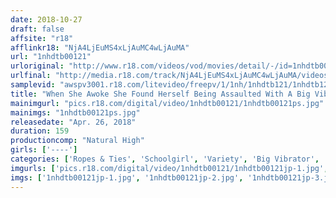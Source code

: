 ```yaml
---
date: 2018-10-27
draft: false
affsite: "r18"
afflinkr18: "NjA4LjEuMS4xLjAuMC4wLjAuMA"
url: "1nhdtb00121"
urloriginal: "http://www.r18.com/videos/vod/movies/detail/-/id=1nhdtb00121"
urlfinal: "http://media.r18.com/track/NjA4LjEuMS4xLjAuMC4wLjAuMA/videos/vod/movies/detail/-/id=1nhdtb00121"
samplevid: "awspv3001.r18.com/litevideo/freepv/1/1nh/1nhdtb121/1nhdtb121_dmb_w.mp4"
title: "When She Awoke She Found Herself Being Assaulted With A Big Vibrator Dildo Stuck In Her Pussy! She Was Left To Cum Until She Was Trembling And Twitching And Begging For Some Real Cock"
mainimgurl: "pics.r18.com/digital/video/1nhdtb00121/1nhdtb00121ps.jpg"
mainimgs: "1nhdtb00121ps.jpg"
releasedate: "Apr. 26, 2018"
duration: 159
productioncomp: "Natural High"
girls: ['----']
categories: ['Ropes & Ties', 'Schoolgirl', 'Variety', 'Big Vibrator', 'Hi-Def']
imgurls: ['pics.r18.com/digital/video/1nhdtb00121/1nhdtb00121jp-1.jpg', 'pics.r18.com/digital/video/1nhdtb00121/1nhdtb00121jp-2.jpg', 'pics.r18.com/digital/video/1nhdtb00121/1nhdtb00121jp-3.jpg', 'pics.r18.com/digital/video/1nhdtb00121/1nhdtb00121jp-4.jpg', 'pics.r18.com/digital/video/1nhdtb00121/1nhdtb00121jp-5.jpg', 'pics.r18.com/digital/video/1nhdtb00121/1nhdtb00121jp-6.jpg', 'pics.r18.com/digital/video/1nhdtb00121/1nhdtb00121jp-7.jpg', 'pics.r18.com/digital/video/1nhdtb00121/1nhdtb00121jp-8.jpg', 'pics.r18.com/digital/video/1nhdtb00121/1nhdtb00121jp-9.jpg', 'pics.r18.com/digital/video/1nhdtb00121/1nhdtb00121jp-10.jpg', 'pics.r18.com/digital/video/1nhdtb00121/1nhdtb00121jp-11.jpg', 'pics.r18.com/digital/video/1nhdtb00121/1nhdtb00121jp-12.jpg', 'pics.r18.com/digital/video/1nhdtb00121/1nhdtb00121jp-13.jpg', 'pics.r18.com/digital/video/1nhdtb00121/1nhdtb00121jp-14.jpg', 'pics.r18.com/digital/video/1nhdtb00121/1nhdtb00121jp-15.jpg', 'pics.r18.com/digital/video/1nhdtb00121/1nhdtb00121jp-16.jpg', 'pics.r18.com/digital/video/1nhdtb00121/1nhdtb00121jp-17.jpg', 'pics.r18.com/digital/video/1nhdtb00121/1nhdtb00121jp-18.jpg', 'pics.r18.com/digital/video/1nhdtb00121/1nhdtb00121jp-19.jpg', 'pics.r18.com/digital/video/1nhdtb00121/1nhdtb00121jp-20.jpg']
imgs: ['1nhdtb00121jp-1.jpg', '1nhdtb00121jp-2.jpg', '1nhdtb00121jp-3.jpg', '1nhdtb00121jp-4.jpg', '1nhdtb00121jp-5.jpg', '1nhdtb00121jp-6.jpg', '1nhdtb00121jp-7.jpg', '1nhdtb00121jp-8.jpg', '1nhdtb00121jp-9.jpg', '1nhdtb00121jp-10.jpg', '1nhdtb00121jp-11.jpg', '1nhdtb00121jp-12.jpg', '1nhdtb00121jp-13.jpg', '1nhdtb00121jp-14.jpg', '1nhdtb00121jp-15.jpg', '1nhdtb00121jp-16.jpg', '1nhdtb00121jp-17.jpg', '1nhdtb00121jp-18.jpg', '1nhdtb00121jp-19.jpg', '1nhdtb00121jp-20.jpg']
---
```

